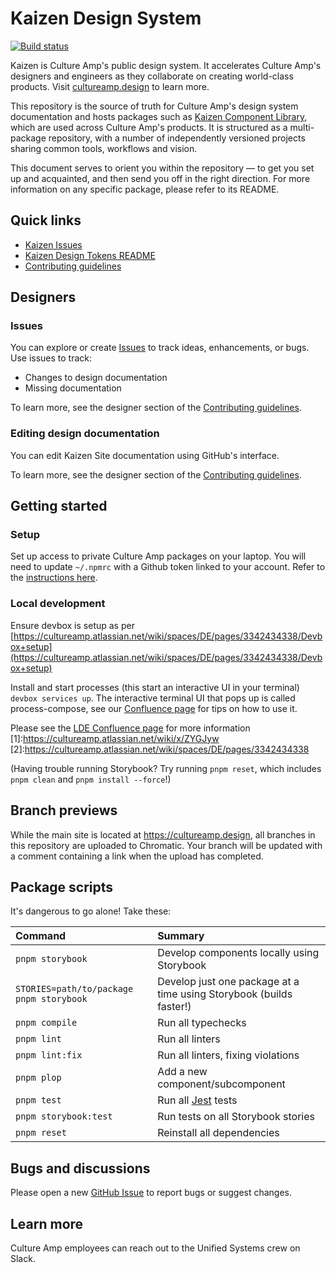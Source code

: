 # Kaizen Design System

[![Build status](https://badge.buildkite.com/880e8b196b369c19ffcbef08a81d364059e0d6fb77e9d35563.svg?branch=main)](https://buildkite.com/culture-amp/kaizen-design-system)

Kaizen is Culture Amp's public design system. It accelerates Culture Amp's designers and engineers as they collaborate on creating world-class products. Visit [cultureamp.design](https://cultureamp.design) to learn more.

This repository is the source of truth for Culture Amp's design system documentation and hosts packages such as [Kaizen Component Library](./packages/component-library), which are used across Culture Amp's products. It is structured as a multi-package repository, with a number of independently versioned projects sharing common tools, workflows and vision.

This document serves to orient you within the repository — to get you set up and acquainted, and then send you off in the right direction. For more information on any specific package, please refer to its README.

## Quick links

- [Kaizen Issues](https://github.com/cultureamp/kaizen-discourse/issues)
- [Kaizen Design Tokens README](./packages/design-tokens/README.md)
- [Contributing guidelines](./CONTRIBUTING.md)

## Designers

### Issues

You can explore or create [Issues](https://github.com/cultureamp/kaizen-design-system/issues/) to track ideas, enhancements, or bugs. Use issues to track:

- Changes to design documentation
- Missing documentation

To learn more, see the designer section of the [Contributing guidelines](./CONTRIBUTING.md).

### Editing design documentation

You can edit Kaizen Site documentation using GitHub's interface.

To learn more, see the designer section of the [Contributing guidelines](./CONTRIBUTING.md).

## Getting started

### Setup

Set up access to private Culture Amp packages on your laptop. You will need to update `~/.npmrc` with a Github token linked to your account. Refer to the [instructions here](https://cultureamp.atlassian.net/wiki/spaces/TV/pages/2776629375/Working+with+our+private+GitHub+package+registry).

### Local development

Ensure devbox is setup as per [https://cultureamp.atlassian.net/wiki/spaces/DE/pages/3342434338/Devbox+setup](https://cultureamp.atlassian.net/wiki/spaces/DE/pages/3342434338/Devbox+setup)

Install and start processes (this start an interactive UI in your terminal) `devbox services up`.
The interactive terminal UI that pops up is called process-compose, see our [Confluence page](1) for tips on how to use it.

Please see the [LDE Confluence page](2) for more information
[1]:<https://cultureamp.atlassian.net/wiki/x/ZYGJyw>
[2]:<https://cultureamp.atlassian.net/wiki/spaces/DE/pages/3342434338>

(Having trouble running Storybook? Try running `pnpm reset`, which includes `pnpm clean` and `pnpm install --force`!)

## Branch previews

While the main site is located at <https://cultureamp.design>, all branches in this repository are uploaded to Chromatic. Your branch will be updated with a comment containing a link when the upload has completed.

## Package scripts

It's dangerous to go alone! Take these:

| Command                                  | Summary                                                             |
| :--------------------------------------- | :------------------------------------------------------------------ |
| `pnpm storybook`                         | Develop components locally using Storybook                          |
| `STORIES=path/to/package pnpm storybook` | Develop just one package at a time using Storybook (builds faster!) |
| `pnpm compile`                           | Run all typechecks                                                  |
| `pnpm lint`                              | Run all linters                                                     |
| `pnpm lint:fix`                          | Run all linters, fixing violations                                  |
| `pnpm plop`                              | Add a new component/subcomponent                                    |
| `pnpm test`                              | Run all [Jest](https://jestjs.io/) tests                            |
| `pnpm storybook:test`                    | Run tests on all Storybook stories                                  |
| `pnpm reset`                             | Reinstall all dependencies                                          |

## Bugs and discussions

Please open a new [GitHub Issue](https://github.com/cultureamp/kaizen-design-system/issues/new) to report bugs or suggest changes.

## Learn more

Culture Amp employees can reach out to the Unified Systems crew on Slack.
